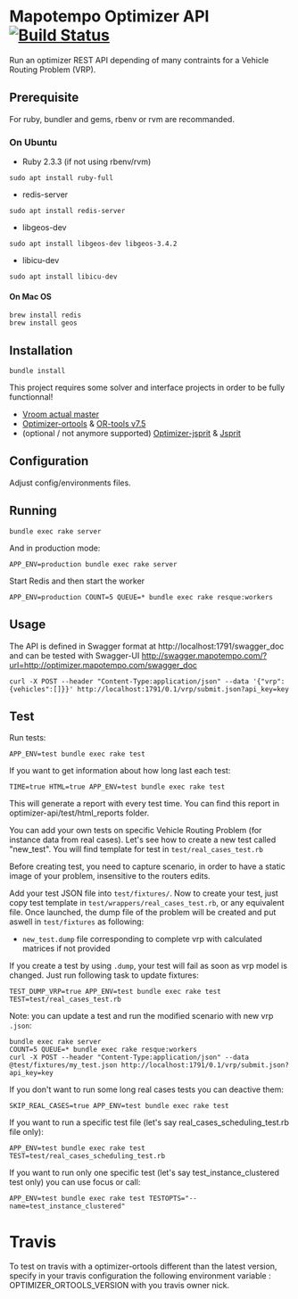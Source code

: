 # Mapotempo Optimizer API [![Build Status](https://travis-ci.org/Mapotempo/optimizer-api.svg?branch=master)](https://travis-ci.org/Mapotempo/optimizer-api)

Run an optimizer REST API depending of many contraints for a Vehicle Routing Problem (VRP).

## Prerequisite

For ruby, bundler and gems, rbenv or rvm are recommanded.

### On Ubuntu

* Ruby 2.3.3 (if not using rbenv/rvm)
```
sudo apt install ruby-full
```
* redis-server
```
sudo apt install redis-server
```
* libgeos-dev
```
sudo apt install libgeos-dev libgeos-3.4.2
```

* libicu-dev
```
sudo apt install libicu-dev
```

#### On Mac OS

```
brew install redis
brew install geos
```

## Installation

```
bundle install
```

This project requires some solver and interface projects in order to be fully functionnal!
* [Vroom actual master](https://github.com/VROOM-Project/vroom)
* [Optimizer-ortools](https://github.com/Mapotempo/optimizer-ortools) & [OR-tools v7.5](https://github.com/google/or-tools/releases/tag/v7.5)
* (optional / not anymore supported) [Optimizer-jsprit](https://github.com/Mapotempo/optimizer-jsprit) & [Jsprit](https://github.com/Mapotempo/jsprit)

## Configuration

Adjust config/environments files.


## Running

```
bundle exec rake server
```

And in production mode:
```
APP_ENV=production bundle exec rake server
```

Start Redis and then start the worker
```
APP_ENV=production COUNT=5 QUEUE=* bundle exec rake resque:workers
```

## Usage

The API is defined in Swagger format at
http://localhost:1791/swagger_doc
and can be tested with Swagger-UI
http://swagger.mapotempo.com/?url=http://optimizer.mapotempo.com/swagger_doc

```
curl -X POST --header "Content-Type:application/json" --data '{"vrp":{vehicles":[]}}' http://localhost:1791/0.1/vrp/submit.json?api_key=key
```

## Test

Run tests:
```
APP_ENV=test bundle exec rake test
```

If you want to get information about how long last each test:
```
TIME=true HTML=true APP_ENV=test bundle exec rake test
```
This will generate a report with every test time. You can find this report in optimizer-api/test/html_reports folder.


You can add your own tests on specific Vehicle Routing Problem (for instance data from real cases). Let's see how to create a new test called "new_test".
You will find template for test in `test/real_cases_test.rb`

Before creating test, you need to capture scenario, in order to have a static image of your problem, insensitive to the routers edits.

Add your test JSON file into `test/fixtures/`. Now to create your test, just copy test template in `test/wrappers/real_cases_test.rb`, or any equivalent file.
Once launched, the dump file of the problem will be created and put aswell in `test/fixtures` as following:
- `new_test.dump` file corresponding to complete vrp with calculated matrices if not provided


If you create a test by using `.dump`, your test will fail as soon as vrp model is changed. Just run following task to update fixtures:
```
TEST_DUMP_VRP=true APP_ENV=test bundle exec rake test TEST=test/real_cases_test.rb
```

Note: you can update a test and run the modified scenario with new vrp `.json`:
```
bundle exec rake server
COUNT=5 QUEUE=* bundle exec rake resque:workers
curl -X POST --header "Content-Type:application/json" --data @test/fixtures/my_test.json http://localhost:1791/0.1/vrp/submit.json?api_key=key
```

If you don't want to run some long real cases tests you can deactive them:
```
SKIP_REAL_CASES=true APP_ENV=test bundle exec rake test
```
If you want to run a specific test file (let's say real_cases_scheduling_test.rb file only):
```
APP_ENV=test bundle exec rake test TEST=test/real_cases_scheduling_test.rb
```
If you want to run only one specific test (let's say test_instance_clustered test only) you can use focus or call:
```
APP_ENV=test bundle exec rake test TESTOPTS="--name=test_instance_clustered"
```

# Travis
To test on travis with a optimizer-ortools different than the latest version, specify in your travis configuration the following environment variable : OPTIMIZER_ORTOOLS_VERSION with you travis owner nick.
